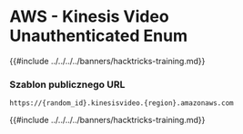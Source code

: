 # AWS - Kinesis Video Unauthenticated Enum

{{#include ../../../../banners/hacktricks-training.md}}

### Szablon publicznego URL
```
https://{random_id}.kinesisvideo.{region}.amazonaws.com
```
{{#include ../../../../banners/hacktricks-training.md}}

